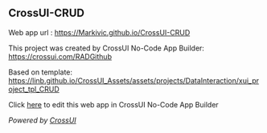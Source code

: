 ## CrossUI-CRUD
Web app url : https://Markivic.github.io/CrossUI-CRUD

This project was created by CrossUI No-Code App Builder: https://crossui.com/RADGithub

Based on template: https://linb.github.io/CrossUI_Assets/assets/projects/DataInteraction/xui_project_tpl_CRUD

Click [here](https://crossui.com/RADGithub/#!from=github&owner=Markivic&repo=CrossUI-CRUD) to edit this web app in CrossUI No-Code App Builder

<i>Powered by [CrossUI](https://crossui.com)</i>
